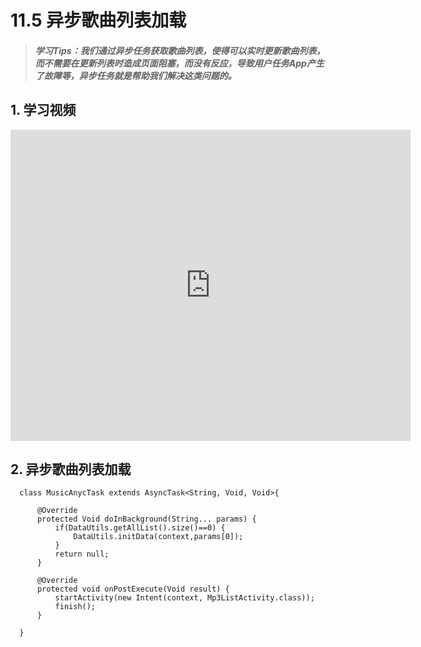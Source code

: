 # 11.5 异步歌曲列表加载

>##### 学习Tips：我们通过异步任务获取歌曲列表，使得可以实时更新歌曲列表，而不需要在更新列表时造成页面阻塞，而没有反应，导致用户任务App产生了故障等，异步任务就是帮助我们解决这类问题的。

## 1. 学习视频

<iframe frameborder="0" width="640" height="498" src="https://v.qq.com/iframe/player.html?vid=z0180bhmznp&tiny=0&auto=0" allowfullscreen></iframe>

## 2. 异步歌曲列表加载

```
  class MusicAnycTask extends AsyncTask<String, Void, Void>{

      @Override
      protected Void doInBackground(String... params) {
          if(DataUtils.getAllList().size()==0) {
              DataUtils.initData(context,params[0]);
          }
          return null;
      }

      @Override
      protected void onPostExecute(Void result) {
          startActivity(new Intent(context, Mp3ListActivity.class));
          finish();
      }

  }
```

```

```